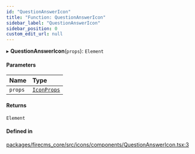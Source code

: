 ```yaml
---
id: "QuestionAnswerIcon"
title: "Function: QuestionAnswerIcon"
sidebar_label: "QuestionAnswerIcon"
sidebar_position: 0
custom_edit_url: null
---
```


▸ **QuestionAnswerIcon**(`props`): `Element`

#### Parameters

| Name | Type |
| :------ | :------ |
| `props` | [`IconProps`](../types/IconProps.md) |

#### Returns

`Element`

#### Defined in

[packages/firecms_core/src/icons/components/QuestionAnswerIcon.tsx:3](https://github.com/FireCMSco/firecms/blob/d45f3739/packages/firecms_core/src/icons/components/QuestionAnswerIcon.tsx#L3)
